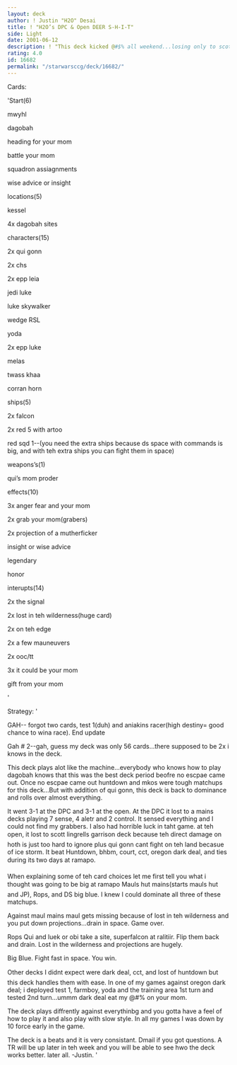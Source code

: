 ```yaml
---
layout: deck
author: ! Justin "H2O" Desai
title: ! "H2O’s DPC & Open DEER S-H-I-T"
side: Light
date: 2001-06-12
description: ! "This deck kicked @#$% all weekend...losing only to scott lingrell and another game that i had horrible luck in.  This deck is a beast."
rating: 4.0
id: 16682
permalink: "/starwarsccg/deck/16682/"
---
```

Cards: 

'Start(6)

mwyhl

dagobah

heading for your mom

battle your mom

squadron assiagnments

wise advice or insight


locations(5)

kessel

4x dagobah sites


characters(15)

2x qui gonn

2x chs

2x epp leia

jedi luke

luke skywalker

wedge RSL

yoda

2x epp luke

melas

twass khaa

corran horn


ships(5)

2x falcon

2x red 5 with artoo

red sqd 1--(you need the extra ships because ds space with commands is big, and with teh extra ships you can fight them in space)


weapons’s(1)

qui’s mom proder


effects(10)

3x anger fear and your mom

2x grab your mom(grabers)

2x projection of a mutherficker

insight or wise advice

legendary

honor


interupts(14)

2x the signal

2x lost in teh wilderness(huge card)

2x on teh edge

2x a few mauneuvers

2x ooc/tt

3x it could be your mom

gift from your mom

'

Strategy: '

GAH--  forgot two cards, test 1(duh) and aniakins racer(high destiny= good chance to wina  race).  End update


Gah # 2--gah, guess my deck was only 56 cards...there supposed to be 2x i knows in the deck.

This deck plays alot like the machine...everybody who knows how to play dagobah knows that this was the best deck period beofre no escpae came out.  Once no escpae came out huntdown and mkos were tough matchups for this deck...But with addition of qui gonn, this deck is back to dominance and rolls over almost everything.

It went 3-1 at the DPC and 3-1 at the open.  At the DPC it lost to a mains decks playing 7 sense, 4 aletr and 2 control.  It sensed everything and I could not find my grabbers.  I also had horrible luck in taht game.  at teh open, it lost to scott lingrells garrison deck because teh direct damage on hoth is just too hard to ignore plus qui gonn cant fight on teh land becasue of ice storm.  It beat Huntdown, bhbm, court, cct, oregon dark deal, and ties during its two days at ramapo.


When explaining some of teh card choices let me first tell you what i thought was going to be big at ramapo  Mauls hut mains(starts mauls hut and JP), Rops, and DS big blue.  I knew I could dominate all three of these matchups.  


Against maul mains maul gets missing because of lost in teh wilderness and you put down projections...drain in space.  Game over.


Rops  Qui and luek or obi take a site, superfalcon at ralitiir.  Flip them back and drain.  Lost in the wilderness and projections are hugely.


Big Blue.  Fight fast in space.  You win.


Other decks I didnt expect were dark deal, cct, and lost of huntdown but this deck handles them with ease.  In one of my games against oregon dark deal; i deployed test 1, farmboy, yoda and the training area 1st turn and tested 2nd turn...ummm dark deal eat my @#$% while i @#$% on your mom.


The deck plays diffrently against everythinbg and you gotta have a feel of how to play it and also play with slow style.  In all  my games I was down by 10 force early in the game.  

 The deck is a beats and it is very consistant.  Dmail if you got questions.  A TR will be up later in teh week and you will be able to see hwo the deck works better.  later all.  -Justin.     '
